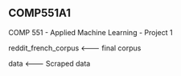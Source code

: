 ## COMP551A1
COMP 551 - Applied Machine Learning - Project 1

reddit_french_corpus <--- final corpus

data  <--- Scraped data
